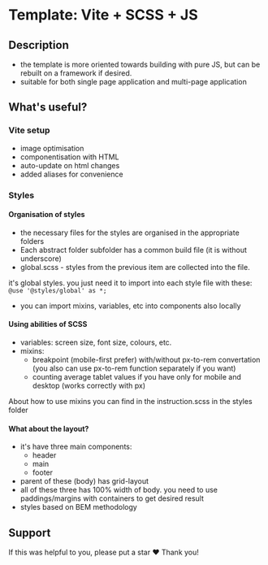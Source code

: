 # Template: Vite + SCSS + JS

## Description

- the template is more oriented towards building with pure JS, but can be rebuilt on a framework if desired.
- suitable for both single page application and multi-page application

## What's useful?

### Vite setup

- image optimisation
- componentisation with HTML
- auto-update on html changes
- added aliases for convenience

### Styles

#### Organisation of styles

- the necessary files for the styles are organised in the appropriate folders
- Each abstract folder subfolder has a common build file (it is without underscore)
- global.scss - styles from the previous item are collected into the file. 

it's global styles. you just need it to import into each style file with these: 
`@use '@styles/global' as *;`

- you can import mixins, variables, etc into components also locally

#### Using abilities of SCSS

- variables: screen size, font size, colours, etc.
- mixins:
	- breakpoint (mobile-first prefer)  with/without px-to-rem convertation (you also can use px-to-rem function separately if you want)
	- counting average tablet values if you have only for mobile and desktop (works correctly with px)
 
 About how to use mixins you can find in the instruction.scss in the styles folder

#### What about the layout?

- it's have three main components: 
	- header
	- main
	- footer
- parent of these (body) has grid-layout
- all of these three has 100% width of  body. you need to use paddings/margins with containers to get desired result
- styles based on BEM methodology

## Support

If this was helpful to you, please put a star ❤
Thank you!
